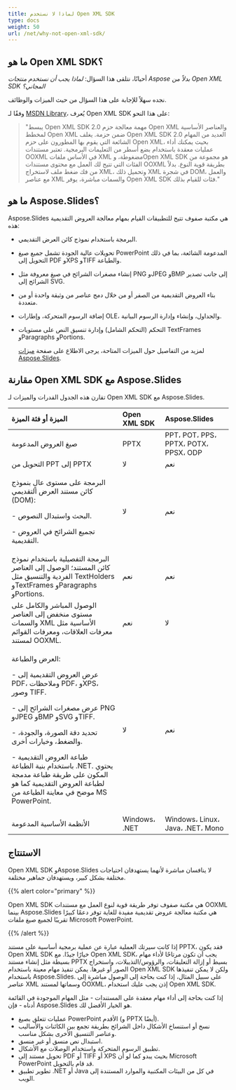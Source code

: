 ```yaml
---
title: لماذا لا نستخدم Open XML SDK
type: docs
weight: 50
url: /net/why-not-open-xml-sdk/
---
```


## **ما هو Open XML SDK؟**
أحيانًا، نتلقى هذا السؤال: *لماذا يجب أن نستخدم منتجات Aspose بدلاً من Open XML SDK المجاني؟*

نجده سهلاً للإجابة على هذا السؤال من حيث الميزات والوظائف.

وفقًا لـ [MSDN Library](https://docs.microsoft.com/en-us/office/open-xml/open-xml-sdk)، يُعرف Open XML SDK على هذا النحو:

> "يبسط Open XML SDK 2.0 مهمة معالجة حزم Open XML والعناصر الأساسية لمخطط Open XML ضمن حزمة. يغلف Open XML SDK 2.0 العديد من المهام الشائعة التي يقوم بها المطورون على حزم Open XML، بحيث يمكنك أداء عمليات معقدة باستخدام بضع أسطر من التعليمات البرمجية. تعتبر مستندات OOXML في الأساس ملفات XML مضغوطة، وOpen XML SDK هو مجموعة من الفئات التي تتيح لك العمل مع محتوى مستندات OOXML بطريقة قوية النوع. بدلاً من فك ضغط ملف لاستخراج XML، وتحميل ذلك XML في شجرة DOM، والعمل مع عناصر XML والسمات مباشرة، يوفر Open XML SDK فئات للقيام بذلك."

## **ما هو Aspose.Slides؟**
Aspose.Slides هي مكتبة صفوف تتيح للتطبيقات القيام بمهام معالجة العروض التقديمية هذه:

- البرمجة باستخدام نموذج كائن العرض التقديمي.

- تحويلات عالية الجودة تشمل جميع صيغ PowerPoint المدعومة الشائعة، بما في ذلك التحويل إلى PDF وXPS وTIFF والطباعة.

- إنشاء مصغرات الشرائح في صيغ معروفة مثل PNG وJPEG وBMP إلى جانب تصدير الشرائح إلى SVG.

- بناء العروض التقديمية من الصفر أو من خلال دمج عناصر من وثيقة واحدة أو من متعددة.

- إضافة الرسوم المتحركة، وإطارات OLE، والجداول، وإنشاء وإدارة الرسوم البيانية.

- التحكم (التحكم الشامل) وإدارة تنسيق النص على مستويات TextFrames وParagraphs وPortions.

  لمزيد من التفاصيل حول الميزات المتاحة، يرجى الاطلاع على صفحة [ميزات Aspose.Slides](/slides/net/product-overview/).
## **مقارنة Open XML SDK مع Aspose.Slides**
تقارن هذه الجدول القدرات والميزات لـ Open XML SDK مع Aspose.Slides.

|**الميزة أو فئة الميزة**|**Open XML SDK**|**Aspose.Slides**|
| :- | :- | :- |
|صيغ العروض المدعومة|PPTX|PPT، POT، PPS، PPTX، POTX، PPSX، ODP|
|التحويل من PPT إلى PPTX|لا|نعم|
|<p>البرمجة على مستوى عالٍ بنموذج كائن مستند العرض التقديمي (DOM): </p><p>- البحث واستبدال النصوص.</p><p>- تجميع الشرائح في العروض التقديمية.</p>|لا|نعم|
|البرمجة التفصيلية باستخدام نموذج كائن المستند؛ الوصول إلى العناصر الفردية والتنسيق مثل TextHolders وTextFrames وParagraphs وPortions.|نعم|نعم|
|الوصول المباشر والكامل على مستوى منخفض إلى العناصر والسمات XML الأساسية مثل معرفات العلاقات، ومعرفات القوائم لمستند OOXML.|نعم|لا|
|<p>العرض والطباعة:</p><p>- عرض العروض التقديمية إلى PDF، وملاحظات PDF، وXPS، وصور TIFF.</p><p>- عرض مصغرات الشرائح إلى PNG وJPEG وBMP وSVG وTIFF.</p><p>- تحديد دقة الصورة، والجودة، والضغط، وخيارات أخرى.</p><p>- طباعة العروض التقديمية باستخدام بنية الطباعة .NET. يحتوي المكون على طريقة طباعة مدمجة لطباعة العروض التقديمية كما هو موضح في معاينة الطباعة من MS PowerPoint.</p>|لا|نعم|
|الأنظمة الأساسية المدعومة|Windows، .NET|Windows، Linux، Java، .NET، Mono|

## **الاستنتاج**
Open XML SDK وAspose.Slides لا ينافسان مباشرة لأنهما يستهدفان احتياجات مختلفة بشكل كبير، ويستهدفان جماهير مختلفة.

{{% alert color="primary" %}}

Open XML SDK هي مكتبة صفوف توفر طريقة قوية لنوع العمل مع مستندات OOXML بينما Aspose.Slides هي مكتبة معالجة عروض تقديمية مفيدة للغاية توفر دعمًا كبيرًا تقريبًا لجميع صيغ ملفات Microsoft PowerPoint.

{{% /alert %}}

إذا كانت سيرتك العملية عبارة عن عملية برمجية أساسية على مستند PPTX، فقد يكون Open XML SDK خيارًا جيدًا. مع Open XML SDK، يجب أن تكون مرتاحًا لأداء مهام بسيطة مثل إنشاء مستند PPTX بسيط أو إزالة التعليقات، والرؤوس/التذييلات، واستخراج الصور أو غيرها. يمكن تنفيذ مهام معينة باستخدام Open XML SDK ولكن لا يمكن تنفيذها باستخدام Aspose.Slides. على سبيل المثال، إذا كنت بحاجة إلى الوصول مباشرة إلى عناصر XML وسماتها لمستند OOXML، إذن يجب عليك استخدام Open XML SDK.

إذا كنت بحاجة إلى أداء مهام معقدة على المستندات - مثل المهام الموجودة في القائمة أدناه - فإن Aspose.Slides هو الخيار الأفضل لك.

- عمليات تتعلق بصيغ PowerPoint الأقدم (و PPTX أيضًا).
- نسخ أو استنساخ الأشكال داخل الشرائح بطريقة تجمع بين الكائنات والأساليب وعناصر التنسيق الأخرى بشكل مناسب.
- استبدال نص منسق أو غير منسق.
- تطبيق الرسوم المتحركة واستخدام الوصلات مع الأشكال.
- تحويل مستند إلى PDF أو TIFF أو XPS بحيث يبدو كما لو أن Microsoft PowerPoint قد قام بالتحويل.
- تطوير تطبيق .NET أو Java في كل من البيئات المكتبية والموارد المستندة إلى الويب.
